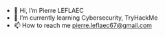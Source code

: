 - 👋 Hi, I’m Pierre LEFLAEC
- 🌱 I’m currently learning Cybersecurity, TryHackMe
- 📫 How to reach me pierre.leflaec67@gmail.com 
